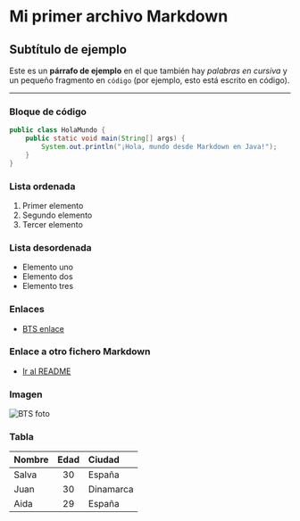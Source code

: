 # Mi primer archivo Markdown

## Subtítulo de ejemplo

Este es un **párrafo de ejemplo** en el que también hay *palabras en cursiva* y un pequeño fragmento en `código` (por ejemplo, esto está escrito en código).

---

### Bloque de código

```java
public class HolaMundo {
    public static void main(String[] args) {
        System.out.println("¡Hola, mundo desde Markdown en Java!");
    }
}
```

### Lista ordenada

1. Primer elemento
2. Segundo elemento
3. Tercer elemento

### Lista desordenada

- Elemento uno
- Elemento dos
- Elemento tres

### Enlaces

- [BTS enlace](https://ibighit.com/bts/kor/discography/)

### Enlace a otro fichero Markdown

- [Ir al README](./README.md)

### Imagen

![BTS foto](https://wallpapers.com/images/featured-full/bts-en-el-escritorio-l3on1awzobm1tqaj.jpg)


### Tabla

| Nombre  | Edad | Ciudad   |
|:--------|:----:|:---------|
| Salva   | 30   | España   |
| Juan    | 30   | Dinamarca|
| Aida    | 29   | España   |
